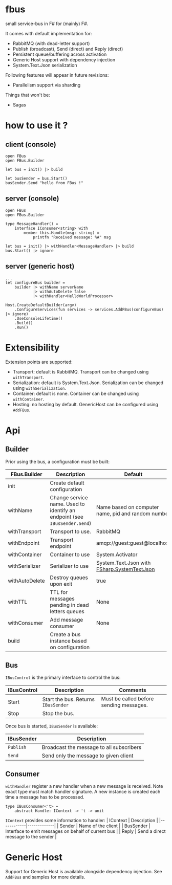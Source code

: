 # fbus
small service-bus in F# for (mainly) F#.

It comes with default implementation for:
* RabbitMQ (with dead-letter support)
* Publish (broadcast), Send (direct) and Reply (direct)
* Persistent queue/buffering across activation
* Generic Host support with dependency injection
* System.Text.Json serialization

Following features will appear in future revisions:
* Parallelism support via sharding

Things that won't be:
* Sagas

# how to use it ?

## client (console)
```
open FBus
open FBus.Builder

let bus = init() |> build

let busSender = bus.Start()
busSender.Send "hello from FBus !"
```

## server (console)
```
open FBus
open FBus.Builder

type MessageHandler() =
    interface IConsumer<string> with
        member this.Handle(msg: string) = 
            printfn "Received message: %A" msg

let bus = init() |> withHandler<MessageHandler> |> build
bus.Start() |> ignore
```

## server (generic host)
```
...
let configureBus builder =
    builder |> withName serverName
            |> withAutoDelete false
            |> withHandler<HelloWorldProcessor> 

Host.CreateDefaultBuilder(argv)
    .ConfigureServices(fun services -> services.AddFBus(configureBus) |> ignore)
    .UseConsoleLifetime()
    .Build()
    .Run()
```


# Extensibility
Extension points are supported:
* Transport: default is RabbitMQ. Transport can be changed using `withTransport`.
* Serialization: default is System.Text.Json. Serialization can be changed using `withSerialization`.
* Container: default is none. Container can be changed using `withContainer`.
* Hosting: no hosting by default. GenericHost can be configured using `AddFBus`.

# Api

## Builder
Prior using the bus, a configuration must be built:

| FBus.Builder | Description | Default |
|--------------|-------------|---------|
| init | Create default configuration | |
| withName | Change service name. Used to identify an endpoint (see `IBusSender.Send`) | Name based on computer name, pid and random number |
| withTransport | Transport to use. | RabbitMQ |
| withEndpoint | Transport endpoint | amqp://guest:guest@localhost |
| withContainer | Container to use | System.Activator
| withSerializer | Serializer to use | System.Text.Json with [FSharp.SystemTextJson](https://github.com/Tarmil/FSharp.SystemTextJson) |
| withAutoDelete | Destroy queues upon exit | true |
| withTTL | TTL for messages pending in dead letters queues | None | 
| withConsumer | Add message consumer | None |
| build | Create a bus instance based on configuration | | 

## Bus
`IBusControl` is the primary interface to control the bus:

| IBusControl | Description | Comments |
|-------------|-------------|----------|
| Start | Start the bus. Returns `IBusSender` | Must be called before sending messages. |
| Stop | Stop the bus. | |

Once bus is started, `IBusSender` is available:

| IBusSender | Description |
|------------|-------------|
| `Publish` | Broadcast the message to all subscribers |
| `Send` | Send only the message to given client |

## Consumer
`withHandler` register a new handler when a new message is received. Note exact type must match handler signature. A new instance is created each time a message has to be processed.

```
type IBusConsumer<'t> =
    abstract Handle: IContext -> 't -> unit
```

`IContext` provides some information to handler:
| IContext | Description |
|------------|-------------|
| Sender | Name of the client |
| BusSender | Interface to emit messages on behalf of current bus |
| Reply | Send a direct message to the sender | 

# Generic Host
Support for Generic Host is available alongside dependency injection. See `AddFBus` and samples for more details.
